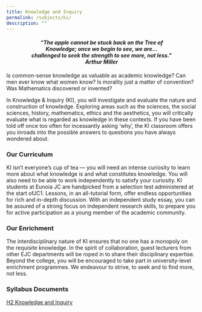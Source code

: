 ```yaml
---
title: Knowledge and Inquiry
permalink: /subjects/ki/
description: ""
---
```

<center><h4><em>“The apple cannot be stuck back on the Tree of<br>Knowledge; once we begin to see, we are…<br>challenged to seek the strength to see more, not less.”<br><b>Arthur Miller</b></em></h4></center>

Is common-sense knowledge as valuable as academic knowledge? Can men ever know what women know? Is morality just a matter of convention? Was Mathematics discovered or invented?

In Knowledge &amp; Inquiry (KI), you will investigate and evaluate the nature and construction of knowledge. Exploring areas such as the sciences, the social sciences, history, mathematics, ethics and the aesthetics, you will critically evaluate what is regarded as knowledge in these contexts. If you have been told off once too often for incessantly asking ‘why’, the KI classroom offers you inroads into the possible answers to questions you have always wondered about.

### Our Curriculum

KI isn’t everyone’s cup of tea — you will need an intense curiosity to learn more about what knowledge is and what constitutes knowledge. You will also need to be able to work independently to satisfy your curiosity. KI students at Eunoia JC are handpicked from a selection test administered at the start ofJC1. Lessons, in an all-tutorial form, offer endless opportunities for rich and in-depth discussion. With an independent study essay, you can be assured of a strong focus on independent research skills, to prepare you for active participation as a young member of the academic community.

### Our Enrichment

The interdisciplinary nature of KI ensures that no one has a monopoly on the requisite knowledge. In the spirit of collaboration, guest lecturers from other EJC departments will be roped in to share their disciplinary expertise. Beyond the college, you will be encouraged to take part in university-level enrichment programmes. We endeavour to strive, to seek and to find more, not less.

### Syllabus Documents

[H2 Knowledge and Inquiry](https://www.seab.gov.sg/docs/default-source/national-examinations/syllabus/alevel/2024syllabus/9759_y24_sy.pdf)